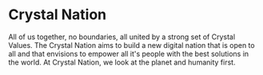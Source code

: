 # Crystal Nation

All of us together, no boundaries, all united by a strong set of Crystal Values. The Crystal Nation aims to build a new digital nation that is open to all and that envisions to empower all it's people with the best solutions in the world. At Crystal Nation, we look at the planet and humanity first. 